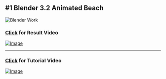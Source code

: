 ## #1 Blender 3.2 Animated Beach


![Blender Work](https://img.shields.io/static/v1?label=Blender+Work&message=%231&style=for-the-badge&logo=blender&logoColor=FFFFFF&labelColor=EA7600&color=236192)

### [Click](https://www.youtube.com/watch?v=c-OLgEPQwnE) for Result Video

[![Image](https://img.youtube.com/vi/c-OLgEPQwnE/0.jpg)](https://www.youtube.com/watch?v=c-OLgEPQwnE)

---

### [Click](https://www.youtube.com/watch?v=sL9ozfAivi0) for Tutorial Video

[![Image](https://img.youtube.com/vi/sL9ozfAivi0/0.jpg)](https://www.youtube.com/watch?v=sL9ozfAivi0)




